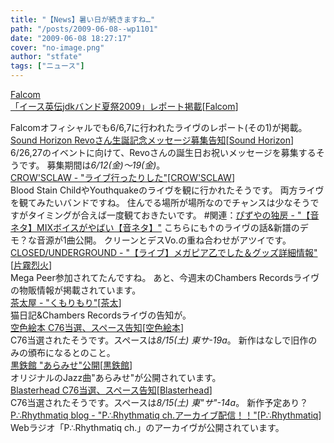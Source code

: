 ```yaml
---
title: "【News】暑い日が続きますね…"
path: "/posts/2009-06-08--wp1101"
date: "2009-06-08 18:27:17"
cover: "no-image.png"
author: "stfate"
tags: ["ニュース"]
---
```


<style type="text/css">
<!--
p {white-space: pre-wrap};
-->
</style>

<a class="topics" href="http://www.falcom.co.jp/info/staff/index.html" target="_blank">Falcom 「イース英伝jdkバンド夏祭2009」レポート掲載</a><span class="junre">[<a href="http://www.falcom.co.jp/" target="_blank">Falcom</a>]</span>
<div class="news">Falcomオフィシャルでも6/6,7に行われたライヴのレポート(その1)が掲載。</div>
<a class="topics" href="http://www.soundhorizon.com/information/index.html" target="_blank">Sound Horizon Revoさん生誕記念メッセージ募集告知</a><span class="junre">[<a href="http://www.soundhorizon.com/" target="_blank">Sound Horizon</a>]</span>
<div class="news">6/26,27のイベントに向けて、Revoさんの誕生日お祝いメッセージを募集するそうです。
募集期間は<em>6/12(金)～19(金)</em>。</div>
<a class="topics" href="http://www.crowsclaw.info/2009/06/08/1601_720.php" target="_blank">CROW'SCLAW - "ライブ行ったりした"</a><span class="junre">[<a href="http://www.crowsclaw.info/" target="_blank">CROW'SCLAW</a>]</span>
<div class="news">Blood Stain ChildやYouthquakeのライヴを観に行かれたそうです。
両方ライヴを観てみたいバンドですね。
住んでる場所が場所なのでチャンスは少なそうですがタイミングが合えば一度観ておきたいです。
#関連：<a href="http://www.pizuya.com/" target="_blank">ぴずやの独房 - "【音ネタ】MIXボイスがやばい【音ネタ】"</a>
こちらにも↑のライヴの話&新譜のデモ？な音源が1曲公開。
クリーンとデスVo.の重ね合わせがアツイです。</div>
<a class="topics" href="http://www.rekka.jp/2009/06/post-12.html" target="_blank">CLOSED/UNDERGROUND - "【ライブ】メガピア乙でした＆グッズ詳細情報"</a><span class="junre">[<a href="http://www.rekka.jp/" target="_blank">片霧烈火</a>]</span>
<div class="news">Mega Peer参加されてたんですね。
あと、今週末のChambers Recordsライヴの物販情報が掲載されています。</div>
<a class="topics" href="http://chata.moo.jp/" target="_blank">茶太屋 - "くもりもり"</a><span class="junre">[<a href="http://chata.moo.jp/" target="_blank">茶太</a>]</span>
<div class="news">猫日記&Chambers Recordsライヴの告知が。</div>
<a class="topics" href="http://www.sorairoehon.net/" target="_blank">空色絵本 C76当選、スペース告知</a><span class="junre">[<a href="http://www.sorairoehon.net/" target="_blank">空色絵本</a>]</span>
<div class="news">C76当選されたそうです。スペースは<em>8/15(土) 東サ-19a</em>。
新作はなしで旧作のみの頒布になるとのこと。</div>
<a class="topics" href="http://kurogane-u.s341.xrea.com/" target="_blank">黒鉄館 "あらみせ"公開</a><span class="junre">[<a href="http://kurogane-u.s341.xrea.com/" target="_blank">黒鉄館</a>]</span>
<div class="news">オリジナルのJazz曲"あらみせ"が公開されています。</div>
<a class="topics" href="http://www.blasterhead.com/" target="_blank">Blasterhead C76当選、スペース告知</a><span class="junre">[<a href="http://www.blasterhead.com/" target="_blank">Blasterhead</a>]</span>
<div class="news">C76当選されたそうです。スペースは<em>8/15(土) 東"サ"-14a</em>。
新作予定あり？</div>
<a class="topics" href="http://prq.blog44.fc2.com/" target="_blank">P∴Rhythmatiq blog - "P∴Rhythmatiq ch.アーカイブ配信！！"</a><span class="junre">[<a href="http://prq.blog44.fc2.com/" target="_blank">P∴Rhythmatiq</a>]</span>
<div class="news">Webラジオ「P∴Rhythmatiq ch.」のアーカイヴが公開されています。</div>
